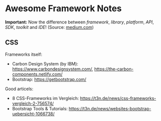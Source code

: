 # Awesome Framework Notes

**Important:** Now the difference between *framework*, *library*, *platform*, *API*, *SDK*, *toolkit* and *IDE*! (Source: [medium.com](https://medium.com/@shashvatshukla/framework-vs-library-vs-platform-vs-api-vs-sdk-vs-toolkits-vs-ide-50a9473999db))

## CSS

Frameworks itself:

- Carbon Design System (by IBM): https://www.carbondesignsystem.com/, https://the-carbon-components.netlify.com/
- Bootstrap: https://getbootstrap.com/

Good articels:

- 8 CSS-Frameworks im Vergleich: https://t3n.de/news/css-frameworks-vergleich-2-756574/
- Bootstrap Tools & Tutorials: https://t3n.de/news/websites-bootstrap-uebersicht-1066738/
